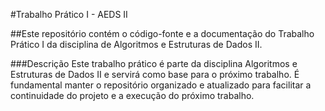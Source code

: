 #Trabalho Prático I - AEDS II

##Este repositório contém o código-fonte e a documentação do Trabalho Prático I da disciplina de Algoritmos e Estruturas de Dados II.

###Descrição
Este trabalho prático é parte da disciplina Algoritmos e Estruturas de Dados II e servirá como base para o próximo trabalho. É fundamental manter o repositório organizado e atualizado para facilitar a continuidade do projeto e a execução do próximo trabalho.
